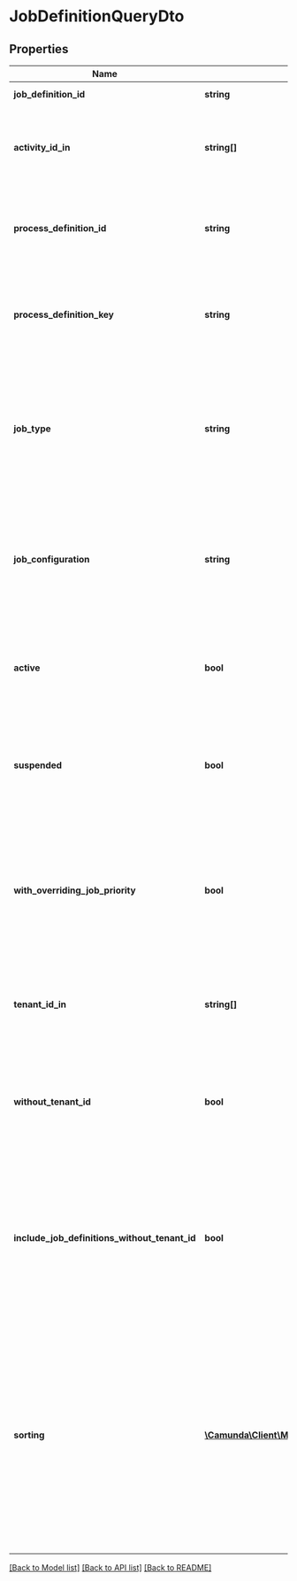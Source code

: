 # JobDefinitionQueryDto

## Properties
Name | Type | Description | Notes
------------ | ------------- | ------------- | -------------
**job_definition_id** | **string** | Filter by job definition id. | [optional] 
**activity_id_in** | **string[]** | Only include job definitions which belong to one of the passed activity ids. | [optional] 
**process_definition_id** | **string** | Only include job definitions which exist for the given process definition id. | [optional] 
**process_definition_key** | **string** | Only include job definitions which exist for the given process definition key. | [optional] 
**job_type** | **string** | Only include job definitions which exist for the given job type. See the [User Guide](https://docs.camunda.org/manual/7.21/user-guide/process-engine/the-job-executor/#job-creation) for more information about job types. | [optional] 
**job_configuration** | **string** | Only include job definitions which exist for the given job configuration. For example: for timer jobs it is the timer configuration. | [optional] 
**active** | **bool** | Only include active job definitions. Value may only be &#x60;true&#x60;, as &#x60;false&#x60; is the default behavior. | [optional] 
**suspended** | **bool** | Only include suspended job definitions. Value may only be &#x60;true&#x60;, as &#x60;false&#x60; is the default behavior. | [optional] 
**with_overriding_job_priority** | **bool** | Only include job definitions that have an overriding job priority defined. The only effective value is &#x60;true&#x60;. If set to &#x60;false&#x60;, this filter is not applied. | [optional] 
**tenant_id_in** | **string[]** | Only include job definitions which belong to one of the passed tenant ids. | [optional] 
**without_tenant_id** | **bool** | Only include job definitions which belong to no tenant. Value may only be &#x60;true&#x60;, as &#x60;false&#x60; is the default behavior. | [optional] 
**include_job_definitions_without_tenant_id** | **bool** | Include job definitions which belong to no tenant. Can be used in combination with &#x60;tenantIdIn&#x60;. Value may only be &#x60;true&#x60;, as &#x60;false&#x60; is the default behavior. | [optional] 
**sorting** | [**\Camunda\Client\Model\JobDefinitionQueryDtoSorting[]**](JobDefinitionQueryDtoSorting.md) | An array of criteria to sort the result by. Each element of the array is                        an object that specifies one ordering. The position in the array                        identifies the rank of an ordering, i.e., whether it is primary, secondary,                        etc. Sorting has no effect for &#x60;count&#x60; endpoints. | [optional] 

[[Back to Model list]](../../README.md#documentation-for-models) [[Back to API list]](../../README.md#documentation-for-api-endpoints) [[Back to README]](../../README.md)

